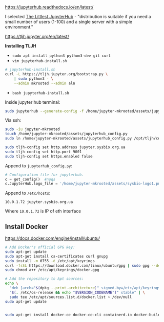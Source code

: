 https://jupyterhub.readthedocs.io/en/latest/

I selected [The Littlest JupyterHub](https://github.com/jupyterhub/the-littlest-jupyterhub) - "distribution is suitable if you need a small number of users (1-100) and a single server with a simple environment."

https://tljh.jupyter.org/en/latest/

**Installing TLJH**

- `sudo apt install python3 python3-dev git curl`
- `vim jupyterhub-install.sh`   
```bash
# jupyterhub-install.sh
curl -L https://tljh.jupyter.org/bootstrap.py \
    | sudo python3 - \
    --admin mkrooted --admin aln
```
- `bash jupyterhub-install.sh`

Inside jupyter hub terminal:
```bash
sudo jupyterhub --generate-config -f /home/jupyter-mkrooted/assets/jupyterhub_config.py
```

Via ssh:
```bash
sudo -iu jupyter-mkrooted
touch /home/jupyter-mkrooted/assets/jupyterhub_config.py
sudo ln /home/jupyter-mkrooted/assets/jupyterhub_config.py /opt/tljh/config/jupyterhub_config.d/jupyterhub_config.py

sudo tljh-config set http.address jupyter.sysbio.org.ua
sudo tljh-config set http.port 9001
sudo tljh-config set https.enabled false
```

Append to `jupyterhub_config.py`:
```python
# Configuration file for jupyterhub.
c = get_config()  #noqa
c.JupyterHub.logo_file = '/home/jupyter-mkrooted/assets/sysbio-logo1.png'
```

Append to `/etc/hosts`:
```
10.0.1.72 jupyter.sysbio.org.ua
```
Where `10.0.1.72` is IP of eth interface

## Install Docker
https://docs.docker.com/engine/install/ubuntu/

```bash
# Add Docker's official GPG key:
sudo apt-get update
sudo apt-get install ca-certificates curl gnupg
sudo install -m 0755 -d /etc/apt/keyrings
curl -fsSL https://download.docker.com/linux/ubuntu/gpg | sudo gpg --dearmor -o /etc/apt/keyrings/docker.gpg
sudo chmod a+r /etc/apt/keyrings/docker.gpg

# Add the repository to Apt sources:
echo \
  "deb [arch="$(dpkg --print-architecture)" signed-by=/etc/apt/keyrings/docker.gpg] https://download.docker.com/linux/ubuntu \
  "$(. /etc/os-release && echo "$VERSION_CODENAME")" stable" | \
  sudo tee /etc/apt/sources.list.d/docker.list > /dev/null
sudo apt-get update


sudo apt-get install docker-ce docker-ce-cli containerd.io docker-buildx-plugin docker-compose-plugin

```


